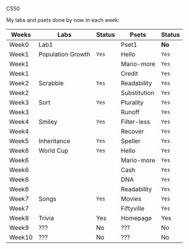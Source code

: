 CS50

My labs and psets done by now in each week:

| Weeks | Labs               | Status | Psets        | Status |
|-------|--------------------|--------|--------------|--------|
| Week0 | Lab1               |        | Pset1        | **No** |
| Week1 | Population Growth  | `Yes`  | Hello        | `Yes`  |
| Week1 |                    |        | Mario-more   | `Yes`  |
| Week1 |                    |        | Credit       | `Yes`  |
| Week2 | Scrabble           | `Yes`  | Readability  | `Yes`  |
| Week2 |                    |        | Substitution | `Yes`  |
| Week3 | Sort               | `Yes`  | Plurality    | `Yes`  |
| Week3 |                    |        | Runoff       | `Yes`  |
| Week4 | Smiley             | `Yes`  | Filter-less  | `Yes`  |
| Week4 |                    |        | Recover      | `Yes`  |
| Week5 | Inheritance        | `Yes`  | Speller      | `Yes`  |
| Week6 | World Cup          | `Yes`  | Hello        | `Yes`  |
| Week6 |                    |        | Mario-more   | `Yes`  |
| Week6 |                    |        | Cash         | `Yes`  |
| Week6 |                    |        | DNA          | `Yes`  |
| Week6 |                    |        | Readability  | `Yes`  |
| Week7 | Songs              | `Yes`  | Movies       | `Yes`  |
| Week7 |                    |        | Fiftyville   | `Yes`  |
| Week8 | Trivia             |  Yes   | Homepage     |  Yes   |
| Week9 | ???                |  No    | ???          |  No    |
| Week10| ???                |  No    | ???          |  No    |
